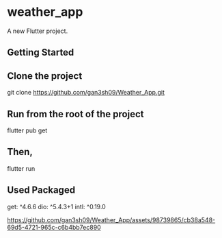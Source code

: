 # weather_app

A new Flutter project.

## Getting Started

## Clone the project
git clone https://github.com/gan3sh09/Weather_App.git

## Run from the root of the project
flutter pub get

## Then,
flutter run

## Used Packaged
get: ^4.6.6
dio: ^5.4.3+1
intl: ^0.19.0



https://github.com/gan3sh09/Weather_App/assets/98739865/cb38a548-69d5-4721-965c-c6b4bb7ec890



